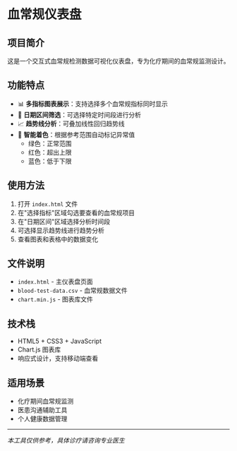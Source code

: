 # 血常规仪表盘

## 项目简介

这是一个交互式血常规检测数据可视化仪表盘，专为化疗期间的血常规监测设计。

## 功能特点

- 📊 **多指标图表展示**：支持选择多个血常规指标同时显示
- 📅 **日期区间筛选**：可选择特定时间段进行分析
- 📈 **趋势线分析**：可叠加线性回归趋势线
- 🎨 **智能着色**：根据参考范围自动标记异常值
  - 绿色：正常范围
  - 红色：超出上限
  - 蓝色：低于下限

## 使用方法

1. 打开 `index.html` 文件
2. 在"选择指标"区域勾选要查看的血常规项目
3. 在"日期区间"区域选择分析时间段
4. 可选择显示趋势线进行趋势分析
5. 查看图表和表格中的数据变化

## 文件说明

- `index.html` - 主仪表盘页面
- `blood-test-data.csv` - 血常规数据文件
- `chart.min.js` - 图表库文件

## 技术栈

- HTML5 + CSS3 + JavaScript
- Chart.js 图表库
- 响应式设计，支持移动端查看

## 适用场景

- 化疗期间血常规监测
- 医患沟通辅助工具
- 个人健康数据管理

---

*本工具仅供参考，具体诊疗请咨询专业医生*